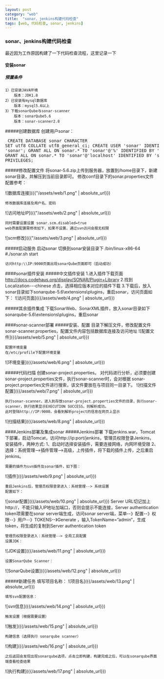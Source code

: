 ```yaml
---
layout: post
category: "web"
title:  "sonar、jenkins构建代码检查"
tags: [web, 代码检查, sonar, jenkins]
---
```


### sonar、jenkins构建代码检查

最近因为工作原因构建了一下代码检查流程，这里记录一下

#### 安装sonar  
##### 预置条件  
	1）已安装JAVA环境
		版本：JDK1.8
	2）已安装有mysql数据库
		版本：mysql5.6以上
	3）下载sonarQube与sonar-scanner
		版本：sonarQube5.6
		版本：sonar-scanner2.8

#####创建数据库
创建用户sonar：
	<pre>
	CREATE DATABASE sonar CHARACTER SET utf8 COLLATE utf8_general_ci;
	CREATE USER 'sonar' IDENTIFIED BY 'sonar';
	GRANT ALL ON sonar.* TO 'sonar'@'%' IDENTIFIED BY 'sonar';
	GRANT ALL ON sonar.* TO 'sonar'@'localhost' IDENTIFIED BY 'sonar';
	FLUSH PRIVILEGES;
	</pre>

#####修改配置文件
	将sonar-5.6.zip上传到服务器，放置到/home目录下，新建sonar目录，并解压到当前目录即可。
	修改conf目录下的sonar.properties文件
	配置参考：

![数据库连接]({{"/assets/web/1.png" | absolute_url}})

	修改数据库连接及用户名、密码
![访问地址IP]({{"/assets/web/2.png" | absolute_url}})

	同时需要设置设置 sonar.scm.disabled=true
	web界面配置需修改如下，如果不设置，通过svn访问会报无权限
![scm修改]({{"/assets/web/3.png" | absolute_url}})

#####启动服务
	启动sonar
	切换到sonar安装目录下 /bin/linux-x86-64
	#./sonar.sh start

	访问http:\\IP:9000页面出现sonarQube页面即可（启动成功）

####sonar插件安装
#####中文插件安装
	1.进入插件下载页面
		http://docs.codehaus.org/display/SONAR/Plugin+Library
	2.找到Localization---chinese   点击，选择相应版本对应的插件下载
	3.下载后，放入sonar目录如下sonarqube-5.6\extensions\plugins，重启sonar，访问页面如下：
![访问页面]({{/assets/web/4.png" | absolute_url}})

#####其余插件集成
	下载SonarWeb、SonarXML插件，放入sonar目录如下sonarqube-5.6\extensions\plugins，重启sonar

####sonar-scanner部署
#####安装、配置
	目录下解压文件，修改配置文件sonar-scanner.properties，配置文件内容包括数据库连接及访问地址
![配置文件]({{/assets/web/5.png" | absolute_url}})

	配置环境变量
	在/etc/profile下配置环境变量
![环境变量]({{/assets/web/6.png" | absolute_url}})

#####代码扫描
	创建sonar-project.properties。
	对代码进行分析，必须要创建sonar-project.properties文件，执行sonar-scanner时，会对根据
	sonar-project.properties文件进行搜索，该文件要放在与项目同一目录下。
![扫描文件配置]({{/assets/web/7.png" | absolute_url}})

	执行sonar-scanner。进入到存放sonar-project.properties文件的目录，执行sonar-scanner，执行结果显示EXECUTION SUCCESS，则解析成功。
	此时登陆http://IP:9000，会看到解析project的信息在网页上显示
![扫描结果]({{/assets/web/8.png" | absolute_url}})

####Jenkins部署及集成sonar
#####Jenkins部署
	下载jenkins.war，Tomcat下部署，启动Tomcat，访问http://ip:port/jenkins，管理员权限登录Jenkins，
	安装插件，两种方式:
	1、启动时选择安装插件，需要连接网络，内网环境受限
	2、选择：系统管理-->插件管理—>高级，上传插件，将下载的插件上传，之后重启jenkins。

	需要的插件为svn插件及sonar插件，如下图：
![插件]({{/assets/web/9.png" | absolute_url}})

	重启Jenkins后，管理员权限登录进入：系统管理--> 系统设置 
	配置如下：
![sonar配置]({{/assets/web/10.png" | absolute_url}})
	Server URL切记加上http://，不能只输入IP地址加端口，否则会提示不能连接，Server authentication token项需要在sonar server端生成，访问sonar server端，菜单--》配置--》权限--》用户--》TOKENS--》Generate ，输入TokenName=”admin”，生成token，将生成的复制到Server authentication token

	管理员权限登录进入：系统管理--> 全局工具配置
	设置JDK：
![JDK设置]({{/assets/web/11.png" | absolute_url}})

	设置SonarQube Scanner：
![SonarQube设置]({{/assets/web/12.png" | absolute_url}})

#####新建任务
	填写项目名称：
![项目名]({{/assets/web/13.png" | absolute_url}})

	填写svn配置信息：
![svn信息]({{/assets/web/14.png" | absolute_url}})

	触发设置（根据需要设置）
![触发]({{/assets/web/15.png" | absolute_url}})

	构建信息（选择执行 sonarqube scanner）
![构建]({{/assets/web/16.png" | absolute_url}})

	之后返回会发现出现sonarqube选项，点击立即构建，构建完成之后，可以在sonarqube界面端查看检查结果
![执行构建]({{/assets/web/17.png" | absolute_url}})






